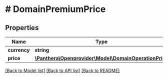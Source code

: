 # # DomainPremiumPrice

## Properties

Name | Type | Description | Notes
------------ | ------------- | ------------- | -------------
**currency** | **string** |  | [optional]
**price** | [**\Panthera\Openprovider\Model\DomainOperationPrice**](DomainOperationPrice.md) |  | [optional]

[[Back to Model list]](../../README.md#models) [[Back to API list]](../../README.md#endpoints) [[Back to README]](../../README.md)
